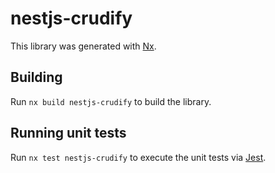 # nestjs-crudify

This library was generated with [Nx](https://nx.dev).

## Building

Run `nx build nestjs-crudify` to build the library.

## Running unit tests

Run `nx test nestjs-crudify` to execute the unit tests via [Jest](https://jestjs.io).
